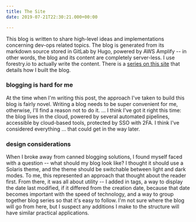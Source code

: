 ```yaml
---
title: The Site
date: 2019-07-21T22:30:21.000+00:00

---
```

This blog is written to share high-level ideas and implementations concerning dev-ops related topics. The blog is generated from its markdown source stored in GitLab by Hugo, powered by AWS Amplify -- in other words, the blog and its content are completely server-less. I use forestry.io to actually write the content. There is a [series on this site](../serverless-blog-setup-repo/ "How I built this blog") that details how I built the blog.

### blogging is hard for me

At the time when I'm writing this post, the approach I've taken to build this blog is fairly novel. Writing a blog needs to be super convenient for me, otherwise, I'll find a reason not to do it. ... I think I've got it right this time: the blog lives in the cloud, powered by several automated pipelines, accessible by cloud-based tools, protected by SSO with 2FA. I think I've considered everything ... that could get in the way later.

### design considerations

When I broke away from canned blogging solutions, I found myself faced with a question -- what should my blog look like? I thought it should use a Solaris theme, and the theme should be switchable between light and dark modes. To me, this represented an approach that thought about the reader first. From there, it was all about utility -- I added in tags, a way to display the date last modified, if it differed from the creation date, because that date becomes important with the speed of technology, and a way to group together blog series so that it's easy to follow. I'm not sure where the blog will go from here, but I suspect any additions I make to the structure will have similar practical applications.